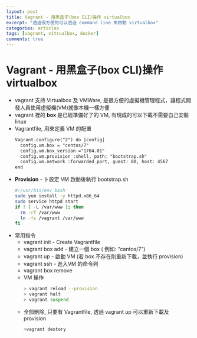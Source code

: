 ```yaml
---
layout: post
title: Vagrant - 用黑盒子(box CLI)操作 virtualbox
excerpt: "透過很方便的可以透過 command line 來啟動 virtualbox"
categories: articles
tags: [vagrant, vitrualbox, docker]
comments: true
---
```


# Vagrant - 用黑盒子(box CLI)操作 virtualbox

- vagrant 支持 Virtualbox 及 VMWare, 是很方便的虛擬機管理程式，讓程式開發人員使用虛擬機(VM)就像本機一樣方便
- vagrant 裡的 **box** 是已經準備好了的 VM, 有現成的可以下載不需要自己安裝 linux
- Vagrantfile, 用來定義 VM 的配置
    ```txt
    Vagrant.configure("2") do |config|
      config.vm.box = "centos/7"
      config.vm.box_version ="1704.01"
      config.vm.provision :shell, path: "bootstrap.sh"
      config.vm.network :forwarded_port, guest: 80, host: 4567
    end
    ```
- **Provision** - 卜設定 VM 啟動後執行 bootstrap.sh
    ```bash
    #!/usr/bin/env bash
    sudo yum install -y httpd.x86_64
    sudo service httpd start
    if ! [ -L /var/www ]; then
      rm -rf /var/www
      ln -fs /vagrant /var/www
    fi
    ```
- 常用指令
  - vagrant init - Create Vagrantfile
  - vagrant box add <boxName> - 建立一個 box ( 例如:  “cantos/7”)
  - vagrant up - 啟動 VM (若 box 不存在則重新下載，並執行 provision)
  - vagrant ssh - 進入VM 的命令列 
  - vagrant box remove <boxName>
  - VM 操作
    ```bash
    > vagrant reload --provision
    > vagrant halt
    > vagrant suspend
    ```
  - 全部刪除, 只要有 Vagrantfile, 透過 vagrant up 可以重新下載及 provision
    ```bash
    >vagrant destory
    ```

